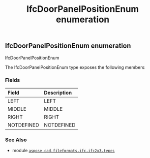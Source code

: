 ﻿---
title: IfcDoorPanelPositionEnum enumeration
second_title: Aspose.CAD for Python via .NET API References
description: 
type: docs
weight: 2100
url: /aspose.cad.fileformats.ifc.ifc2x3.types/ifcdoorpanelpositionenum/
is_root: false
---

## IfcDoorPanelPositionEnum enumeration

IfcDoorPanelPositionEnum



The IfcDoorPanelPositionEnum type exposes the following members:

### Fields
| Field | Description |
| :- | :- |
| LEFT | LEFT |
| MIDDLE | MIDDLE |
| RIGHT | RIGHT |
| NOTDEFINED | NOTDEFINED |



### See Also
* module [`aspose.cad.fileformats.ifc.ifc2x3.types`](..)
